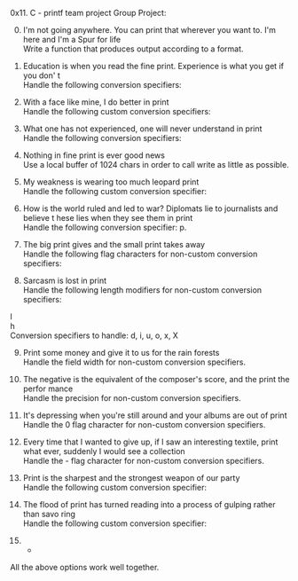0x11. C - printf team project
Group Project:                                                                      

0. I'm not going anywhere. You can print that wherever you want to. I'm here and I'm
a Spur for life                                                                    
Write a function that produces output according to a format.                        


1. Education is when you read the fine print. Experience is what you get if you don'
t                                                                                   
Handle the following conversion specifiers:

2. With a face like mine, I do better in print                                      
Handle the following custom conversion specifiers:                                  

3. What one has not experienced, one will never understand in print                 
Handle the following conversion specifiers:                                         

4. Nothing in fine print is ever good news                                          
Use a local buffer of 1024 chars in order to call write as little as possible.      

5. My weakness is wearing too much leopard print                                    
Handle the following custom conversion specifier:                                   

6. How is the world ruled and led to war? Diplomats lie to journalists and believe t
hese lies when they see them in print                                               
Handle the following conversion specifier: p.                                       

7. The big print gives and the small print takes away                               
Handle the following flag characters for non-custom conversion specifiers:          

8. Sarcasm is lost in print                                                         
Handle the following length modifiers for non-custom conversion specifiers:         

l                                                                                   
h                                                                                   
Conversion specifiers to handle: d, i, u, o, x, X                                   

9. Print some money and give it to us for the rain forests                          
Handle the field width for non-custom conversion specifiers.                        

10. The negative is the equivalent of the composer's score, and the print the perfor
mance                                                                               
Handle the precision for non-custom conversion specifiers.                          

11. It's depressing when you're still around and your albums are out of print       
Handle the 0 flag character for non-custom conversion specifiers.                   

12. Every time that I wanted to give up, if I saw an interesting textile, print what
ever, suddenly I would see a collection                                            
Handle the - flag character for non-custom conversion specifiers.                   

13. Print is the sharpest and the strongest weapon of our party                     
Handle the following custom conversion specifier:                                   

14. The flood of print has turned reading into a process of gulping rather than savo
ring                                                                                
Handle the following custom conversion specifier:                                   

15. *                                                                               
All the above options work well together.

